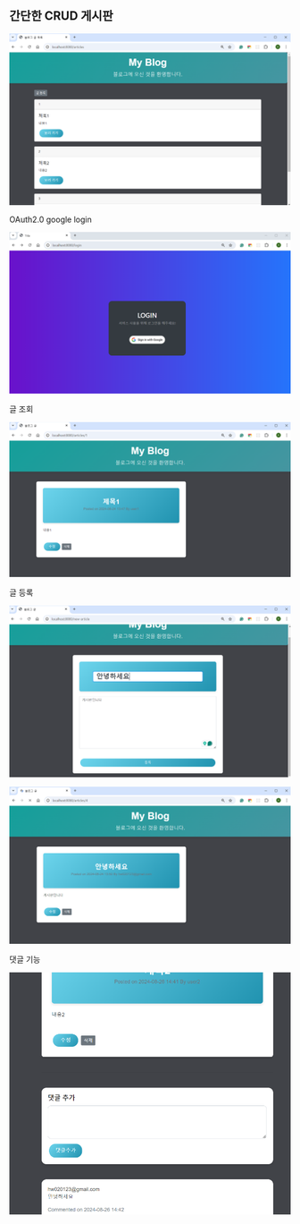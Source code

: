 ## 간단한 CRUD 게시판

<p align="center">
 <img src = "./images/1.png">
</p>

OAuth2.0 google login

<p align="center">
 <img src = "./images/4.png">
</p>

글 조회

<p align="center">
 <img src = "./images/2.png">
</p>

글 등록

<p align="center">
 <img src = "./images/3.png">
</p>
<p align="center">
 <img src = "./images/5.png">
</p>

댓글 기능

<p align="center">
 <img src = "./images/6.png">
</p>
